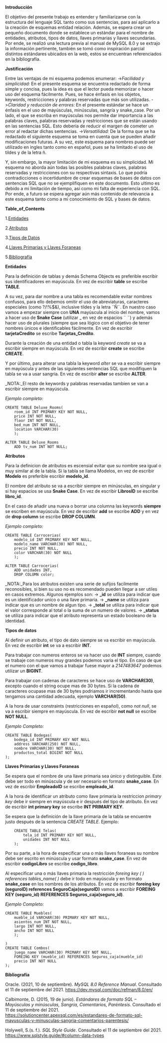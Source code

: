 **Introducción**

El objetivo del presente trabajo es entender y familiarizarse con la estructura del lenguaje SQL tanto como sus sentencias, para así aplicarlo a la
creación de esquemas entidad relación. Además, se espera crear un pequeño documento donde se establece un estándar para el nombre de entidades, atributos, 
tipos de datos, llaves primarias y llaves secundarias. Por ende, se realizó una lectura previa al manual de MySQL 8.0 y se extrajo la información pertinente, 
también se tomó como inspiración parcial distintos estándares ubicados en la web, estos se encuentran referenciados en la bibliografía.


**Justificación**

Entre las ventajas de mi esquema podemos enumerar:
	->_Facilidad y simplicidad:_ En el presente esquema se encuentra redactado de forma simple y concisa, pues la idea es que el lector pueda memorizar o hacer uso del esquema 
fácilmente. Pues, se hace énfasis en los objetos, keywords, restricciones y palabras reservadas que más son utilizadas.
	->_Claridad y reducción de errores:_ En el presente estándar se hace un énfasis en el uso de mayúsculas, minúsculas, sangría y snake_case. Por un lado,
el que se escriba en mayúsculas nos permite dar importancia a las palabras claves, palabras reservadas y restricciones que se están usando en las sentencias SQL. 
Esto debería de reducir el margen de cometer un error al redactar dichas sentencias.
	->_Versatilidad:_ De la forma que se ha redactado el siguiente esquema se toma en cuenta que se pueden añadir modificaciones futuras. A su vez, este esquema para nombres
puede ser utilizado en ingles tanto como en español, pues se ha limitado el uso de tildes y de la letra ñ.

Y, sin embargo, la mayor limitación de mi esquema es su simplicidad. Mi esquema no aborda aún todas las posibles palabras claves, palabras reservadas y restricciones con su 
respectivas sintaxis. Lo que podría contradicciones o incertidumbre de crear esquemas de bases de datos con sentencias SQL que no se ejemplifiquen en este documento. Esto ultimo
es debido a mi limitación de tiempo, así como mi falta de experiencia con SQL. Por ende, a futuro se espera agregar aún más contenido de relevancia a este esquema tanto como a mi
conocimiento de SQL y bases de datos.

	

**Table_of_Contents**

1.[Entidades](#entidades)

2.[Atributos](#atributos)

3.[Tipos de Datos](#data_type)

4.[Llaves Primarias y Llaves Foraneas](#keys)

5.[Bibliografía](#bibliografia)


**Entidades** <a name="entidades"></a>

Para la definición de tablas y demás Schema Objects es preferible escribir sus identificadores en mayúscula.
	En vez de escribir **table** se escribe **TABLE**.
	
A su vez, para dar nombre a una tabla es recomendable evitar nombres confusos, para ello debemos omitir el uso de abreviaturas, 
caracteres especiales (como ?/!%$&), inclusive tildes y la letra ¨Ñ¨. En nuestro caso vamos a empezar siempre con **UNA** mayúscula al inicio del
nombre, vamos a hacer uso de **Snake Case** (utilizar _ en vez de espacios ¨ ¨) y además hacer uso de plurales (siempre que sea lógico con el 
objetivo de tener nombres únicos e identificables fácilmente.
	En vez de escribir **tarjetaCredito** se escribe **Tarjetas_Credito**.

Durante la creación de una entidad o tabla la keyword _create_ se va a escribir siempre en mayúscula.
	En vez de escribir **create** se escribe **CREATE**.
	
Y por último, para alterar una tabla la keyword _alter_ se va a escribir siempre en mayúscula y antes de las siguientes sentencias SQL que 
modifiquen la tabla se va a usar sangria.
	En vez de escribir **alter** se escribe **ALTER**.

_NOTA:_El resto de keywords y palabras reservadas tambien se van a escribir siempre en mayúscula.

_Ejemplo completo:_

	CREATE TABLE Deluxe_Rooms(
		room_id INT PRIMARY KEY NOT NULL,
		price INT NOT NULL,
		floor INT NOT NULL,
		bed_num INT NOT NULL,
		location VARCHAR(30)
		);
		
	ALTER TABLE Deluxe_Rooms
		ADD tv_num INT NOT NULL;


**Atributos** <a name="atributos"></a>

Para la definicion de atributos es escensial evitar que su nombre sea igual o muy similar al de la tabla.
	Si la tabla se llama Modelos, en vez de escribir **Modelo** es preferible escribir **modelo_id**.
	
El nombre del atributo se va a escribir siempre en minúsculas, en singular y si hay espacios se usa **Snake Case**.
	En vez de escribir **LibrosID** se escribe **libro_id**.
	
En el caso de añadir una nueva o borrar una columna las keywords **siempre** se escriben en mayúscula.
	En vez de escribir **add** se escribe **ADD** y en vez de **drop column** se escribe **DROP COLUMN**.
	
_Ejemplo completo:_

	CREATE TABLE Carrocerias(
		modelo_id INT PRIMARY KEY NOT NULL,
		modelo_name VARCHAR(30) NOT NULL,
		precio INT NOT NULL,
		color VARCHAR(30) NOT NULL
		);
	
	ALTER TABLE Carrocerias(
		ADD unidades INT,
		DROP COLUMN color;

_NOTA:_Para los atributos existen una serie de sufijos facilmente reconosibles, si bien su uso no es recomendado pueden llegar
a ser utiles en casos extremos.
	Algunos ejemplos son:
	 -> **_id** se utiliza para indicar que es un identificador unico o una llave primaria.
	 -> **_name** se utiliza para indicar que es un nombre de algun tipo.
	 -> **_total** se utiliza para indicar que el valor corresponde al total o la suma de un numero de valores.
	 -> **_status** se utiliza para indicar que el atributo representa un estado booleano de la identidad.
	
	
**Tipos de datos** <a name="data_type"></a>

Al definir un atributo, el tipo de dato siempre se va escribir en mayúscula.
	En vez de escribir **int** se va a escribir **INT**.
	
Para trabajar con numeros enteros se va hacer uso de **INT** siempre, cuando se trabaje con numeros muy grandes podemos varia el tipo.
	En caso de que el numero con el que vamos a trabajar fuese mayor a _2147483647_ podemos utilizar un **BIGINT**.
	
Para trabajar con cadenas de caracteres se hace uso de **VARCHAR(30)**, excepto cuando el string ocupe mas de 30 bytes.
	Si la cadena de caracteres ocupase mas de 30 bytes podriamos ir incrementando hasta que tengamos una cantidad adecuada, ejemplo **VARCHAR(50)**.
	
A la hora de usar constraints (restricciones en español), como _not null_, se va a escribir siempre en mayúscula.
	En vez de escribir **not null** se escribe **NOT NULL**.
	
_Ejemplo Completo:_

	CREATE TABLE Bodegas(
		bodega_id INT PRIMARY KEY NOT NULL
		address VARCHAR(250) NOT NULL,
		nombre VARCHAR(30) NOT NULL,
		productos_total BIGINT NOT NULL
	);
	
		

**Llaves Primarias y Llaves Foraneas** <a name="keys"></a>

Se espera que el nombre de una llave primaria sea único y distinguible. Este debe ser todo en minúscula y de ser necesario en formato **snake_case**.
	En vez de escribir **EmpleadoID** se escribe **empleado_id**.

A la hora de identificar un atributo como llave primaria la restriccion _primary key_ debe ir siempre en mayúscula e ir después del tipo de atributo.
	En vez de escribir **int primary key** se escribe **INT PRIMARY KEY**.
	
Se espera que la definición de la llave primaria de la tabla se encuentre justo después de la sentencia _CREATE TABLE_.
	Ejemplo:
	
		CREATE TABLE Telas(
			tela_id INT PRIMARY KEY NOT NULL,
			unidades INT NOT NULL
		);
		
Por su parte, a la hora de especificar una o más llaves foraneas su nombre debe ser escrito en minúscula y usar formato **snake_case**.
	En vez de escribir **codigoLibro** se escribe **codigo_libro**.
	
Al especificar una o más llaves primaria la restricción _foreing key ( ) references tables_name( )_ debe ir todo en mayúscula y en formato **snake_case** en los nombres
de los atributos.
	En vez de escribir **foreing key (seguroID) references SeguroCaja(seguroID)** vamos a escribir **FOREING KEY (seguro_id) REFERENCES Seguros_caja(seguro_id)**.
	
_Ejemplo Completo:_

	CREATE TABLE Muebles(
		mueble_id VARCHAR(30) PRIMARY KEY NOT NULL,
		asientos_num INT NOT NULL,
		largo INT NOT NULL,
		ancho INT NOT NULL
		);
		
	)
	CREATE TABLE Combos(
		juego_name VARCHAR(30) PRIMARY KEY NOT NULL,
		FOREING KEY (mueble_id) REFERENCES Seguros_caja(mueble_id)
		precio INT NOT NULL
	);


**Bibliografía** <a name="bibliografia"></a>

Oracle. (2021, 10 de septiembre). _MySQL 8.0 Reference Manual_. Consultado el 11 de septiembre del 2021. https://dev.mysql.com/doc/refman/8.0/en/

Calbimonte, D. (2015, 19 de junio). _Estándares de formato SQL – Mayúsculas y minúsculas, Sangría, Comentarios, Paréntesis_. Consultado el 11 de septiembre del 2021. https://solutioncenter.apexsql.com/es/estandares-de-formato-sql-mayusculas-y-minusculas-sangria-comentarios-parentesis/

Holywell, S.(s. f.). _SQL Style Guide_. Consultado el 11 de septiembre del 2021. https://www.sqlstyle.guide/#column-data-types
